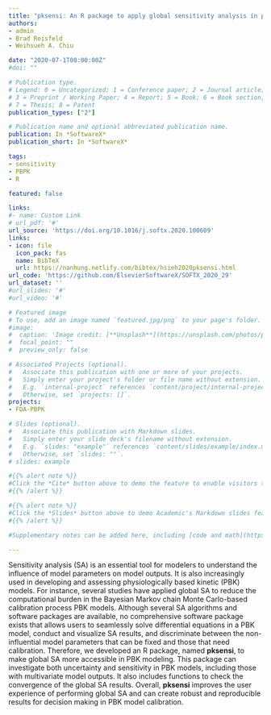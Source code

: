 ```yaml
---
title: "pksensi: An R package to apply global sensitivity analysis in physiologically based kinetic modeling"
authors:
- admin
- Brad Reisfeld
- Weihsueh A. Chiu

date: "2020-07-1T00:00:00Z"
#doi: ""

# Publication type.
# Legend: 0 = Uncategorized; 1 = Conference paper; 2 = Journal article;
# 3 = Preprint / Working Paper; 4 = Report; 5 = Book; 6 = Book section;
# 7 = Thesis; 8 = Patent
publication_types: ["2"]

# Publication name and optional abbreviated publication name.
publication: In *SoftwareX*
publication_short: In *SoftwareX*

tags:
- sensitivity
- PBPK
- R

featured: false

links:
#- name: Custom Link
# url_pdf: '#'
url_source: 'https://doi.org/10.1016/j.softx.2020.100609'
links:
- icon: file
  icon_pack: fas
  name: BibTeX
  url: https://nanhung.netlify.com/bibtex/hsieh2020pksensi.html
url_code: 'https://github.com/ElsevierSoftwareX/SOFTX_2020_29'
url_dataset: ''
#url_slides: '#'
#url_video: '#'

# Featured image
# To use, add an image named `featured.jpg/png` to your page's folder. 
#image:
#  caption: 'Image credit: [**Unsplash**](https://unsplash.com/photos/pLCdAaMFLTE)'
#  focal_point: ""
#  preview_only: false

# Associated Projects (optional).
#   Associate this publication with one or more of your projects.
#   Simply enter your project's folder or file name without extension.
#   E.g. `internal-project` references `content/project/internal-project/index.md`.
#   Otherwise, set `projects: []`.
projects:
- FDA-PBPK

# Slides (optional).
#   Associate this publication with Markdown slides.
#   Simply enter your slide deck's filename without extension.
#   E.g. `slides: "example"` references `content/slides/example/index.md`.
#   Otherwise, set `slides: ""`.
# slides: example

#{{% alert note %}}
#Click the *Cite* button above to demo the feature to enable visitors to import publication metadata into their reference management software.
#{{% /alert %}}

#{{% alert note %}}
#Click the *Slides* button above to demo Academic's Markdown slides feature.
#{{% /alert %}}

#Supplementary notes can be added here, including [code and math](https://sourcethemes.com/academic/docs/writing-markdown-latex/).

---
```


Sensitivity analysis (SA) is an essential tool for modelers to understand the influence of model parameters on model outputs. It is also increasingly used in developing and assessing physiologically based kinetic (PBK) models. For instance, several studies have applied global SA to reduce the computational burden in the Bayesian Markov chain Monte Carlo-based calibration process PBK models. Although several SA algorithms and software packages are available, no comprehensive software package exists that allows users to seamlessly solve differential equations in a PBK model, conduct and visualize SA results, and discriminate between the non-influential model parameters that can be fixed and those that need calibration. Therefore, we developed an R package, named **pksensi**, to make global SA more accessible in PBK modeling. This package can investigate both uncertainty and sensitivity in PBK models, including those with multivariate model outputs. It also includes functions to check the convergence of the global SA results. Overall, **pksensi** improves the user experience of performing global SA and can create robust and reproducible results for decision making in PBK model calibration.
